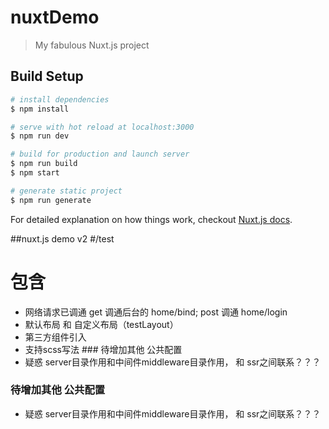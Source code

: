 # nuxtDemo

> My fabulous Nuxt.js project

## Build Setup

``` bash
# install dependencies
$ npm install

# serve with hot reload at localhost:3000
$ npm run dev

# build for production and launch server
$ npm run build
$ npm start

# generate static project
$ npm run generate
```

For detailed explanation on how things work, checkout [Nuxt.js docs](https://nuxtjs.org).

##nuxt.js demo v2
#/test
# 包含 
- 网络请求已调通 get 调通后台的 home/bind; post 调通 home/login 
- 默认布局 和 自定义布局（testLayout） 
- 第三方组件引入 
- 支持scss写法  ### 待增加其他 公共配置 
- 疑惑 server目录作用和中间件middleware目录作用， 和 ssr之间联系？？？

### 待增加其他 公共配置
- 疑惑 server目录作用和中间件middleware目录作用， 和 ssr之间联系？？？
